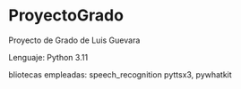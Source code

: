 # ProyectoGrado
Proyecto de Grado de Luis Guevara

Lenguaje:
Python 3.11

bliotecas empleadas:
speech_recognition
pyttsx3,
pywhatkit
